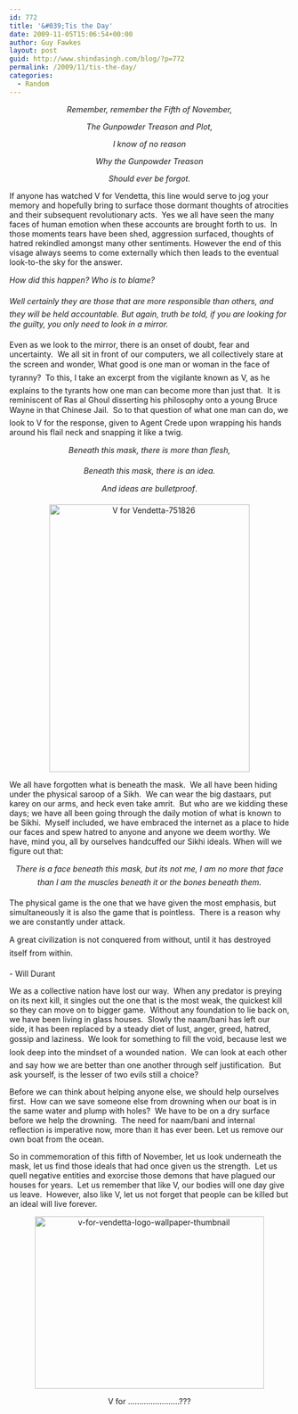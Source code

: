 ```yaml
---
id: 772
title: '&#039;Tis the Day'
date: 2009-11-05T15:06:54+00:00
author: Guy Fawkes
layout: post
guid: http://www.shindasingh.com/blog/?p=772
permalink: /2009/11/tis-the-day/
categories:
  - Random
---
```

<p align="center">
  <em>Remember, remember the Fifth of November,</em><em> </em>
</p>

<p align="center">
  <em>The Gunpowder Treason and Plot,</em><em> </em>
</p>

<p align="center">
  <em>I know of no reason</em><em> </em>
</p>

<p align="center">
  <em>Why the Gunpowder Treason</em><em> </em>
</p>

<p align="center">
  <em>Should ever be forgot.</em>
</p>

<p align="center">
  <p>
    If anyone has watched V for Vendetta, this line would serve to jog your memory and hopefully bring to surface those dormant thoughts of atrocities and their subsequent revolutionary acts.  Yes we all have seen the many faces of human emotion when these accounts are brought forth to us.  In those moments tears have been shed, aggression surfaced, thoughts of hatred rekindled amongst many other sentiments. However the end of this visage always seems to come externally which then leads to the eventual look-to-the sky for the answer.
  </p>
  
  <p>
    <em>How did this happen? Who is to blame? </em>
  </p>
  
  <p>
    <em> </em>
  </p>
  
  <p>
    <em>Well certainly they are those that are more responsible than others, and they will be held accountable. But again, truth be told, if you are looking for the guilty, you only need to look in a mirror.</em>
  </p>
  
  <p>
    <em> </em>
  </p>
  
  <p>
    Even as we look to the mirror, there is an onset of doubt, fear and uncertainty.  We all sit in front of our computers, we all collectively stare at the screen and wonder, What good is one man or woman in the face of tyranny?  To this, I take an excerpt from the vigilante known as V, as he explains to the tyrants how one man can become more than just that.  It is reminiscent of Ras al Ghoul disserting his philosophy onto a young Bruce Wayne in that Chinese Jail.  So to that question of what one man can do, we look to V for the response, given to Agent Crede upon wrapping his hands around his flail neck and snapping it like a twig.
  </p>
  
  <p align="center">
    <em>Beneath this mask, there is more than flesh,</em>
  </p>
  
  <p align="center">
    <em>Beneath this mask, there is an idea.</em>
  </p>
  
  <p align="center">
    <em>And ideas are bulletproof</em>.
  </p>
  
  <p align="center">
    <a href="http://www.shindasingh.com/blog/wp-content/uploads/2009/11/V-for-Vendetta-751826.jpg"><img class="aligncenter size-full wp-image-773" title="V for Vendetta-751826" src="http://www.shindasingh.com/blog/wp-content/uploads/2009/11/V-for-Vendetta-751826.jpg" alt="V for Vendetta-751826" width="360" height="480" /></a>
  </p>
  
  <p>
    We all have forgotten what is beneath the mask.  We all have been hiding under the physical saroop of a Sikh.  We can wear the big dastaars, put karey on our arms, and heck even take amrit.  But who are we kidding these days; we have all been going through the daily motion of what is known to be Sikhi.  Myself included, we have embraced the internet as a place to hide our faces and spew hatred to anyone and anyone we deem worthy. We have, mind you, all by ourselves handcuffed our Sikhi ideals. When will we figure out that:
  </p>
  
  <p align="center">
    <em>There is a face beneath this mask, but its not me, I am no more that face than I am the muscles beneath it or the bones beneath them.</em>
  </p>
  
  <p>
    The physical game is the one that we have given the most emphasis, but simultaneously it is also the game that is pointless.  There is a reason why we are constantly under attack.
  </p>
  
  <p>
    A great civilization is not conquered from without, until it has destroyed itself from within.
  </p>
  
  <p>
    - Will Durant
  </p>
  
  <p>
    We as a collective nation have lost our way.  When any predator is preying on its next kill, it singles out the one that is the most weak, the quickest kill so they can move on to bigger game.  Without any foundation to lie back on, we have been living in glass houses.  Slowly the naam/bani has left our side, it has been replaced by a steady diet of lust, anger, greed, hatred, gossip and laziness.  We look for something to fill the void, because lest we look deep into the mindset of a wounded nation.  We can look at each other and say how we are better than one another through self justification.  But ask yourself, is the lesser of two evils still a choice?
  </p>
  
  <p>
    Before we can think about helping anyone else, we should help ourselves first.  How can we save someone else from drowning when our boat is in the same water and plump with holes?  We have to be on a dry surface before we help the drowning.  The need for naam/bani and internal reflection is imperative now, more than it has ever been. Let us remove our own boat from the ocean.
  </p>
  
  <p>
    So in commemoration of this fifth of November, let us look underneath the mask, let us find those ideals that had once given us the strength.  Let us quell negative entities and exorcise those demons that have plagued our houses for years.  Let us remember that like V, our bodies will one day give us leave.  However, also like V, let us not forget that people can be killed but an ideal will live forever.
  </p>
  
  <p align="center">
    <a href="http://www.shindasingh.com/blog/wp-content/uploads/2009/11/v-for-vendetta-logo-wallpaper-thumbnail.jpg"><img class="aligncenter size-full wp-image-774" title="v-for-vendetta-logo-wallpaper-thumbnail" src="http://www.shindasingh.com/blog/wp-content/uploads/2009/11/v-for-vendetta-logo-wallpaper-thumbnail.jpg" alt="v-for-vendetta-logo-wallpaper-thumbnail" width="412" height="309" /></a>
  </p>
  
  <p align="center">
    V for .......................???
  </p>